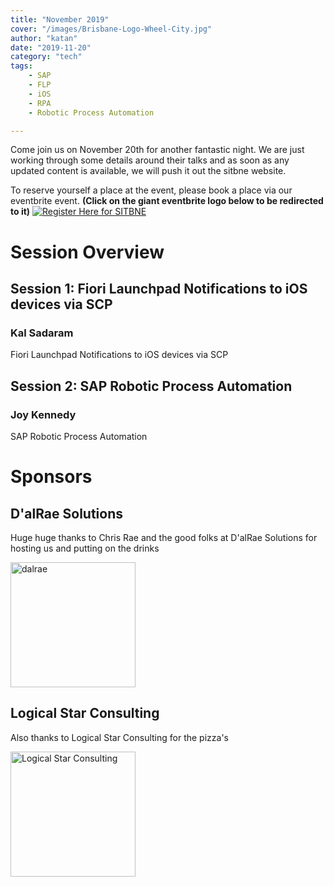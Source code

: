 ```yaml
---
title: "November 2019"
cover: "/images/Brisbane-Logo-Wheel-City.jpg"
author: "katan"
date: "2019-11-20"
category: "tech"
tags:
    - SAP
    - FLP
    - iOS
    - RPA
    - Robotic Process Automation

---
```


Come join us on November 20th for another fantastic night. We are just working through some details around their talks and as soon as any updated content is available, we will push it out the sitbne website.

To reserve yourself a place at the event, please book a place via our eventbrite event. <b>(Click on the giant eventbrite logo below to be redirected to it)</b>
[![Register Here for SITBNE](https://www.eventbrite.com.au/wp-content/themes/core/img/eventbrite-logo.svg)](https://www.eventbrite.com/e/sap-inside-track-brisbane-november-2019-tickets-80639933211)

# Session Overview

## Session 1: Fiori Launchpad Notifications to iOS devices via SCP 
### Kal Sadaram
Fiori Launchpad Notifications to iOS devices via SCP


## Session 2: SAP Robotic Process Automation
### Joy Kennedy 
SAP Robotic Process Automation

# Sponsors

## D'alRae Solutions
Huge huge thanks to Chris Rae and the good folks at D'alRae Solutions for hosting us and putting on the drinks 

<img src="/images/sponsor logos/dalrae logo.png" alt="dalrae" width="200"/>



## Logical Star Consulting
Also thanks to Logical Star Consulting for the pizza's

<img src="/images/sponsor logos/Logical Star Consulting Logo.png" alt="Logical Star Consulting" width="200"/>
